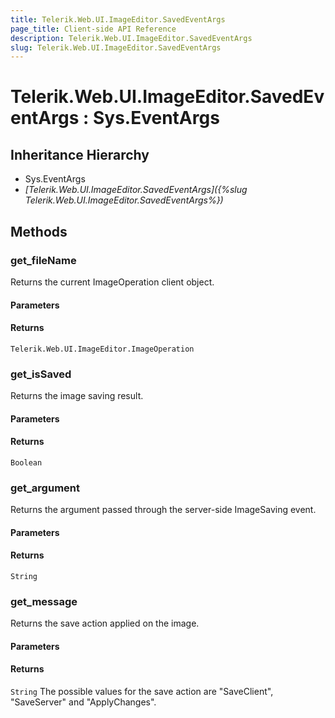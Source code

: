 ```yaml
---
title: Telerik.Web.UI.ImageEditor.SavedEventArgs
page_title: Client-side API Reference
description: Telerik.Web.UI.ImageEditor.SavedEventArgs
slug: Telerik.Web.UI.ImageEditor.SavedEventArgs
---
```


# Telerik.Web.UI.ImageEditor.SavedEventArgs : Sys.EventArgs 

## Inheritance Hierarchy

* Sys.EventArgs
* *[Telerik.Web.UI.ImageEditor.SavedEventArgs]({%slug Telerik.Web.UI.ImageEditor.SavedEventArgs%})*

## Methods

###  get_fileName

Returns the current ImageOperation client object.

#### Parameters

#### Returns

`Telerik.Web.UI.ImageEditor.ImageOperation`

###  get_isSaved

Returns the image saving result.

#### Parameters

#### Returns

`Boolean`

###  get_argument

Returns the argument passed through the server-side ImageSaving event.

#### Parameters

#### Returns

`String`

###  get_message

Returns the save action applied on the image.

#### Parameters

#### Returns

`String` The possible values for the save action are "SaveClient", "SaveServer" and "ApplyChanges".

